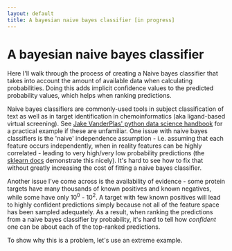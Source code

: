 ```yaml
---
layout: default
title: A bayesian naive bayes classifier [in progress]
---
```


# A bayesian naive bayes classifier

Here I'll walk through the process of creating a Naive bayes classifier that takes into account the amount of available data when calculating probabilities. Doing this adds implicit confidence values to the predicted probability values, which helps when ranking predictions.


Naive bayes classifiers are commonly-used tools in subject classification of text as well as in target identification in chemoinformatics (aka ligand-based virtual screening). See [Jake VanderPlas' python data science handbook](https://jakevdp.github.io/PythonDataScienceHandbook/05.05-naive-bayes.html) for a practical example if these are unfamiliar. One issue with naive bayes classifiers is the 'naive' independence assumption - i.e. assuming that each feature occurs independently, when in reality features can be highly correlated - leading to very high/very low probability predictions (the [sklearn docs](https://scikit-learn.org/stable/modules/calibration.html) demonstrate this nicely). It's hard to see how to fix that without greatly increasing the cost of fitting a naive bayes classifier.

Another issue I've come across is the availability of evidence - some protein targets have many thousands of known positives and known negatives, while some have only 10<sup>0</sup> - 10<sup>2</sup>. A target with few known positives will lead to highly confident predictions simply because not all of the feature space has been sampled adequately. As a result, when ranking the predictions from a naive bayes classifier by probability, it's hard to tell how _confident_ one can be about each of the top-ranked predictions. 

To show why this is a problem, let's use an extreme example. 
